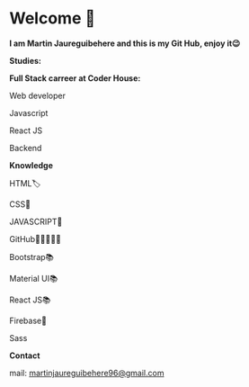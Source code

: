 # Welcome 👋


**I am Martin Jaureguibehere and this is my Git Hub, enjoy it😉**

**Studies:**


 **Full Stack carreer at Coder House:**
 
 
 Web developer
 
 
 Javascript
 
 
 React JS
 
 
 Backend
 
 **Knowledge**
 
HTML🏷


CSS🎨


JAVASCRIPT💭


GitHub👨🏼‍🤝‍👨🏼


Bootstrap📚


Material UI📚


React JS📚


Firebase🧬

Sass

**Contact**

mail: martinjaureguibehere96@gmail.com


 
 





